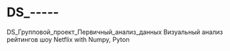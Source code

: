 # DS_-_-_-_-_-
DS_Групповой_проект_Первичный_анализ_данных Визуальный анализ рейтингов шоу Netflix with Numpy, Pyton
